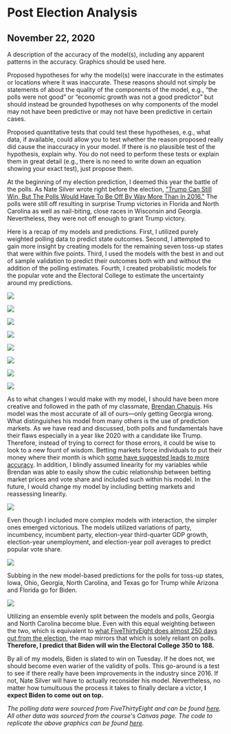 # Post Election Analysis
## November 22, 2020

A description of the accuracy of the model(s), including any apparent patterns in the accuracy.  Graphics should be used here.

Proposed hypotheses for why the model(s) were inaccurate in the estimates or locations where it was inaccurate.  These reasons should not simply be statements of about the quality of the components of the model, e.g., “the polls were not good” or “economic growth was not a good predictor” but should instead be grounded hypotheses on why components of the model may not have been predictive or may not have been predictive in certain cases.

Proposed quantitative tests that could test these hypotheses, e.g., what data, if available, could allow you to test whether the reason proposed really did cause the inaccuracy in your model.  If there is no plausible test of the hypothesis, explain why.  You do not need to perform these tests or explain them in great detail (e.g., there is no need to write down an equation showing your exact test), just propose them.  

At the beginning of my election prediction, I deemed this year the battle of the polls. As Nate Silver wrote right before the election, ["Trump Can Still Win, But The Polls Would Have To Be Off By Way More Than In 2016."](https://fivethirtyeight.com/features/trump-can-still-win-but-the-polls-would-have-to-be-off-by-way-more-than-in-2016/) The polls were still off resulting in surprise Trump victories in Florida and North Carolina as well as nail-biting, close races in Wisconsin and Georgia. Nevertheless, they were not off enough to grant Trump victory.

Here is a recap of my models and predictions. First, I utilized purely weighted polling data to predict state outcomes. Second, I attempted to gain more insight by creating models for the remaining seven toss-up states that were within five points. Third, I used the models with the best in and out of sample validation to predict their outcomes both with and without the addition of the polling estimates. Fourth, I created probabilistic models for the popular vote and the Electoral College to estimate the uncertainty around my predictions.

![](../figures/eval_estimate_plot.png)



![](../figures/2020_actual_map.png)


![](../figures/final_models.png)

![](../figures/eval_models_plot.png)

![](../figures/swing_eval.png)

![](../figures/RMSE_win_margins.png)

![](../figures/2020_win_margins.png)

![](../figures/Trump_voteshare.png)

As to what changes I would make with my model, I should have been more creative and followed in the path of my classmate, [Brendan Chapuis](https://bchaps1999.github.io/2020_election_analytics/posts/final_prediction.html). His model was the most accurate of all of ours—only getting Georgia wrong. What distinguishes his model from many others is the use of prediction markets. As we have read and discussed, both polls and fundamentals have their flaws especially in a year like 2020 with a candidate like Trump. Therefore, instead of trying to correct for those errors, it could be wise to look to a new fount of wisdom. Betting markets force individuals to put their money where their month is which [some have suggested leads to more accuracy](https://www.forbes.com/sites/jimrossi/2020/10/29/election-odds-is-political-betting-more-accurate-than-polling/?sh=73facb3969f8). In addition, I blindly assumed linearity for my variables while Brendan was able to easily show the cubic relationship between betting market prices and vote share and included such within his model. In the future, I would change my model by including betting markets and reassessing linearity. 


![](../figures/final_models.png)

Even though I included more complex models with interaction, the simpler ones emerged victorious. The models utilized variations of party, incumbency, incumbent party, election-year third-quarter GDP growth, election-year unemployment, and election-year poll averages to predict popular vote share.

![](../figures/final_models_plot.png)

Subbing in the new model-based predictions for the polls for toss-up states, Iowa, Ohio, Georgia, North Carolina, and Texas go for Trump while Arizona and Florida go for Biden.

![](../figures/final_estimate_plot.png)

Utilizing an ensemble evenly split between the models and polls, Georgia and North Carolina become blue. Even with this equal weighting between the two, which is equivalent to [what FiveThirtyEight does almost 250 days out from the election](https://fivethirtyeight.com/features/how-fivethirtyeights-2020-presidential-forecast-works-and-whats-different-because-of-covid-19/), the map mirrors that which is solely reliant on polls. **Therefore, I predict that Biden will win the Electoral College 350 to 188.**


By all of my models, Biden is slated to win on Tuesday. If he does not, we should become even warier of the validity of polls. This go-around is a test to see if there really have been improvements in the industry since 2016. If not, Nate Silver will have to actually reconsider his model. Nevertheless, no matter how tumultuous the process it takes to finally declare a victor, **I expect Biden to come out on top.**


*The polling data were sourced from FiveThirtyEight and can be found [here](#https://data.fivethirtyeight.com). All other data was sourced from the course's Canvas page. The code to replicate the above graphics can be found [here](https://github.com/SamuelLowry/gov1347_blog/blob/master/scripts/04-blog.R).*